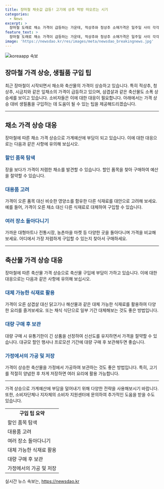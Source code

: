 ```yaml
---
title: 장마철 채솟값 급등! 고기에 상추 먹방 떠오르는 시기
categories:
  - News
excerpt: >
  장마철 도래로 채소 가격이 급등하는 가운데, 적상추와 청상추 소매가격은 일주일 사이 각각 17.8%, 15.4% 상승했다. 시금치의 경우에는 한 달 전보다 68.3% 올랐으며, 삼겹살의 가격 또한 5.3% 상승한 것으로 조사됐다. 현재 대형마트에서 시민들이 채소 판매대를 살펴보고 있는 상황이다.
feature_text: >
  장마철 도래로 채소 가격이 급등하는 가운데, 적상추와 청상추 소매가격은 일주일 사이 각각 17.8%, 15.4% 상승했다. 시금치의 경우에는 한 달 전보다 68.3% 올랐으며, 삼겹살의 가격 또한 5.3% 상승한 것으로 조사됐다. 현재 대형마트에서 시민들이 채소 판매대를 살펴보고 있는 상황이다.
image: 'https://newsdao.kr/res/images/meta/newsdao_breakingnews.jpg'
---
```


<p><img src="https://newsdao.kr/res/images/meta/newsdao_breakingnews.jpg" alt="koreaapp 속보" /></p>

<h2 data-ke-size="size26">장마철 가격 상승, 생필품 구입 팁</h2>

<p data-ke-size="size16">최근 장마철이 시작되면서 채소와 축산물의 가격이 상승하고 있습니다. 특히 적상추, 청상추, 시금치와 같은 잎채소의 가격이 급등하고 있으며, 삼겹살과 같은 축산물도 소폭 상승세를 보이고 있습니다. 소비자들은 이에 대한 대응이 필요합니다. 아래에서는 가격 상승 대비 생필품을 구입하는 데 도움이 될 수 있는 팁을 제공해드리겠습니다.</p>

<hr>

<h2 data-ke-size="size24">채소 가격 상승 대응</h2>

<p data-ke-size="size16">장마철에 따른 채소 가격 상승으로 가계예산에 부담이 되고 있습니다. 이에 대한 대응으로는 다음과 같은 사항에 유의해 보십시오.</p>

<h3><b><span style="color: #1a5490;">할인 품목 탐색</span></b></h3>

<p data-ke-size="size16">장을 보다가 가격이 저렴한 채소를 발견할 수 있습니다. 할인 품목을 찾아 구매하여 예산을 절약할 수 있습니다.</p>

<h3><b><span style="color: #1a5490;">대용품 고려</span></b></h3>

<p data-ke-size="size16">가격이 오른 품목 대신 비슷한 영양소를 함유한 다른 식재료를 대안으로 고려해 보세요. 예를 들어, 가격이 오른 채소 대신 다른 식재료로 대체하여 구입할 수 있습니다.</p>

<h3><b><span style="color: #1a5490;">여러 장소 돌아다니기</span></b></h3>

<p data-ke-size="size16">가까운 대형마트나 전통시장, 농촌마을 마켓 등 다양한 곳을 돌아다니며 가격을 비교해보세요. 어디에서 가장 저렴하게 구입할 수 있는지 찾아서 구매하세요.</p>

<hr>

<h2 data-ke-size="size24">축산물 가격 상승 대응</h2>

<p data-ke-size="size16">장마철에 따른 축산물 가격 상승으로 축산물 구입에 부담이 가하고 있습니다. 이에 대한 대응으로는 다음과 같은 사항에 유의해 보십시오.</p>

<h3><b><span style="color: #1a5490;">대체 가능한 식재료 활용</span></b></h3>

<p data-ke-size="size16">가격이 오른 삼겹살 대신 닭고기나 해산물과 같은 대체 가능한 식재료를 활용하여 다양한 요리를 즐겨보세요. 또는 채식 식단으로 일부 기간 대체해보는 것도 좋은 방법입니다.</p>

<h3><b><span style="color: #1a5490;">대량 구매 후 보관</span></b></h3>

<p data-ke-size="size16">대량 구매 시 유통기한이 긴 상품을 선정하여 신선도를 유지하면서 가격을 절약할 수 있습니다. 대규모 할인 행사나 프로모션 기간에 대량 구매 후 보관해두면 좋습니다.</p>

<h3><b><span style="color: #1a5490;">가정에서의 가공 및 저장</span></b></h3>

<p data-ke-size="size16">가격이 상승한 축산물을 가정에서 가공하여 보관하는 것도 좋은 방법입니다. 특히, 고기를 적절히 양념한 후 차게 저장하면 여러 요리에 활용 가능합니다.</p>

<hr>

<p data-ke-size="size16">가격 상승으로 가계예산에 부담을 덜어내기 위해 다양한 전략을 사용해보시기 바랍니다. 또한, 소비자단체나 지자체의 소비자 지원센터에 문의하여 추가적인 도움을 받을 수도 있습니다.</p>

<table>
  <tbody>
    <tr>
      <td style="text-align: center; height: 17px;"><b>구입 팁 요약</b></td>
    </tr>
    <tr>
      <td style="text-align: left; height: 17px;">할인 품목 탐색</td>
    </tr>
    <tr>
      <td style="text-align: left; height: 17px;">대용품 고려</td>
    </tr>
    <tr>
      <td style="text-align: left; height: 17px;">여러 장소 돌아다니기</td>
    </tr>
    <tr>
      <td style="text-align: left; height: 17px;">대체 가능한 식재료 활용</td>
    </tr>
    <tr>
      <td style="text-align: left; height: 17px;">대량 구매 후 보관</td>
    </tr>
    <tr>
      <td style="text-align: left; height: 17px;">가정에서의 가공 및 저장</td>
    </tr>
  </tbody>
</table>
실시간 뉴스 속보는, <a href="https://newsdao.kr" rel="dofollow">https://newsdao.kr</a>


